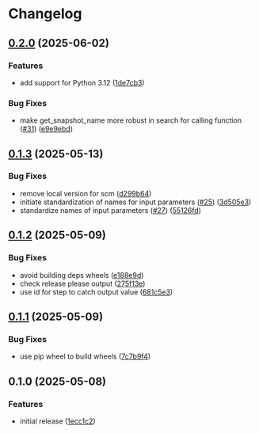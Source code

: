 # Changelog

## [0.2.0](https://github.com/equinor/rock-physics-open/compare/v0.1.3...v0.2.0) (2025-06-02)


### Features

* add support for Python 3.12 ([1de7cb3](https://github.com/equinor/rock-physics-open/commit/1de7cb318cbd0b8e01e54de1f8e9842ae32a4e17))


### Bug Fixes

* make get_snapshot_name more robust in search for calling function ([#31](https://github.com/equinor/rock-physics-open/issues/31)) ([e9e9ebd](https://github.com/equinor/rock-physics-open/commit/e9e9ebd8d9d101fa2a2bdd924f6f12be73476de7))

## [0.1.3](https://github.com/equinor/rock-physics-open/compare/v0.1.2...v0.1.3) (2025-05-13)


### Bug Fixes

* remove local version for scm ([d299b64](https://github.com/equinor/rock-physics-open/commit/d299b64c6cc6a75e0a17dabf105e0446be42a81d))
* initiate standardization of names for input parameters ([#25](https://github.com/equinor/rock-physics-open/issues/25)) ([3d505e3](https://github.com/equinor/rock-physics-open/commit/3d505e39e5e8130dcb9a16bf67fa22c96d47768a))
* standardize names of input parameters ([#27](https://github.com/equinor/rock-physics-open/issues/27)) ([55126fd](https://github.com/equinor/rock-physics-open/commit/55126fd8e2f3d51c9baad3fb5f55a6a2e0499c38))

## [0.1.2](https://github.com/equinor/rock-physics-open/compare/v0.1.1...v0.1.2) (2025-05-09)


### Bug Fixes

* avoid building deps wheels ([e188e9d](https://github.com/equinor/rock-physics-open/commit/e188e9d84d95bad08040dff5411b020c0af1426d))
* check release please output ([275f13e](https://github.com/equinor/rock-physics-open/commit/275f13e018af560d5459e8ac779825de517f0feb))
* use id for step to catch output value ([681c5e3](https://github.com/equinor/rock-physics-open/commit/681c5e3e36fd90dfc43c704a3298688ea6745e05))

## [0.1.1](https://github.com/equinor/rock-physics-open/compare/v0.1.0...v0.1.1) (2025-05-09)


### Bug Fixes

* use pip wheel to build wheels ([7c7b9f4](https://github.com/equinor/rock-physics-open/commit/7c7b9f405309ad8be3c76f91028260936d842b05))

## 0.1.0 (2025-05-08)


### Features

* initial release ([1ecc1c2](https://github.com/equinor/rock-physics-open/commit/1ecc1c2f0bff534bcdc007d4951865c4c37d5435))
